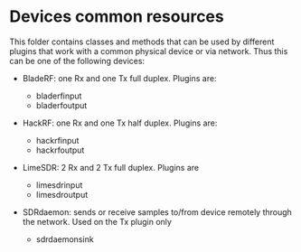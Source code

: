 <h1>Devices common resources</h1>

This folder contains classes and methods that can be used by different plugins that work with a common physical device or via network. Thus this can be one of the following devices:

  - BladeRF: one Rx and one Tx full duplex. Plugins are:
    - bladerfinput
    - bladerfoutput
    
  - HackRF: one Rx and one Tx half duplex. Plugins are:
    - hackrfinput
    - hackrfoutput
  
  - LimeSDR: 2 Rx and 2 Tx full duplex. Plugins are
    - limesdrinput
    - limesdroutput
    
  - SDRdaemon: sends or receive samples to/from device remotely through the network. Used on the Tx plugin only
    - sdrdaemonsink 